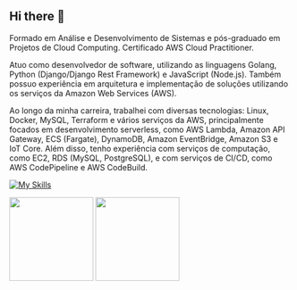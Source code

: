 ## Hi there 👋

Formado em Análise e Desenvolvimento de Sistemas e pós-graduado em Projetos de Cloud Computing. Certificado AWS Cloud Practitioner. 

Atuo como desenvolvedor de software, utilizando as linguagens Golang, Python (Django/Django Rest Framework) e JavaScript (Node.js). Também possuo experiência em arquitetura e implementação de soluções utilizando os serviços da Amazon Web Services (AWS).

Ao longo da minha carreira, trabalhei com diversas tecnologias: Linux, Docker, MySQL, Terraform e vários serviços da AWS, principalmente focados em desenvolvimento serverless, como AWS Lambda, Amazon API Gateway, ECS (Fargate), DynamoDB, Amazon EventBridge, Amazon S3 e IoT Core. Além disso, tenho experiência com serviços de computação, como EC2, RDS (MySQL, PostgreSQL), e com serviços de CI/CD, como AWS CodePipeline e AWS CodeBuild.

[![My Skills](https://skillicons.dev/icons?i=golang,django,postgres,aws,docker,linux,html,css,javascript,bootstrap)](https://skillicons.dev)
  

<img height="150em" src="https://github-readme-stats.vercel.app/api?username=joaosenger&show_icons=true&theme=dark&include_all_commits=true"/>
<img height="150em" src="https://github-readme-stats.vercel.app/api/top-langs/?username=joaosenger&layout=compact&langs_count=7&theme=dark"/>


